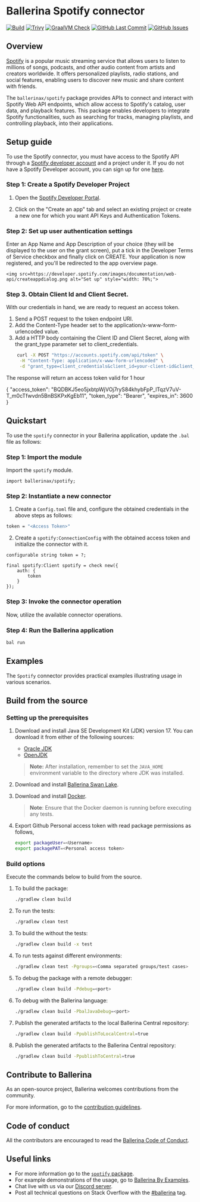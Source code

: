 # Ballerina Spotify connector

[![Build](https://github.com/ballerina-platform/module-ballerinax-spotify/actions/workflows/ci.yml/badge.svg)](https://github.com/ballerina-platform/module-ballerinax-spotify/actions/workflows/ci.yml)
[![Trivy](https://github.com/ballerina-platform/module-ballerinax-spotify/actions/workflows/trivy-scan.yml/badge.svg)](https://github.com/ballerina-platform/module-ballerinax-spotify/actions/workflows/trivy-scan.yml)
[![GraalVM Check](https://github.com/ballerina-platform/module-ballerinax-spotify/actions/workflows/build-with-bal-test-graalvm.yml/badge.svg)](https://github.com/ballerina-platform/module-ballerinax-spotify/actions/workflows/build-with-bal-test-graalvm.yml)
[![GitHub Last Commit](https://img.shields.io/github/last-commit/ballerina-platform/module-ballerinax-spotify.svg)](https://github.com/ballerina-platform/module-ballerinax-spotify/commits/master)
[![GitHub Issues](https://img.shields.io/github/issues/ballerina-platform/ballerina-library/module/spotify.svg?label=Open%20Issues)](https://github.com/ballerina-platform/ballerina-library/labels/module%spotify)

## Overview

[Spotify](https://www.spotify.com/) is a popular music streaming service that allows users to listen to millions of songs, podcasts, and other audio content from artists and creators worldwide. It offers personalized playlists, radio stations, and social features, enabling users to discover new music and share content with friends.

The `ballerinax/spotify` package provides APIs to connect and interact with Spotify Web API endpoints, which allow access to Spotify's catalog, user data, and playback features. This package enables developers to integrate Spotify functionalities, such as searching for tracks, managing playlists, and controlling playback, into their applications.

## Setup guide

To use the Spotify connector, you must have access to the Spotify API through a [Spotify developer account](https://developer.spotify.com) and a project under it. If you do not have a Spotify Developer account, you can sign up for one [here](https://developer.spotify.com/documentation/web-api/concepts/access-token).

### Step 1: Create a Spotify Developer Project

1. Open the [Spotify Developer Portal](https://developer.spotify.com/dashboard).

2. Click on the "Create an app" tab and select an existing project or create a new one for which you want API Keys and Authentication Tokens.


### Step 2: Set up user authentication settings


Enter an App Name and App Description of your choice (they   will be displayed to the user on the grant screen), put a tick in the Developer Terms of Service checkbox and finally click on CREATE. Your application is now registered, and you'll be redirected to the app overview page.

    <img src=https://developer.spotify.com/images/documentation/web-api/createappdialog.png alt="Set up" style="width: 70%;">

### Step 3. Obtain Client Id and Client Secret.

With our credentials in hand, we are ready to request an access token.

1. Send a POST request to the token endpoint URI.
2. Add the Content-Type header set to the application/x-www-form-urlencoded value.
3. Add a HTTP body containing the Client ID and Client Secret, along with the grant_type parameter set to client_credentials.

```bash
    curl -X POST "https://accounts.spotify.com/api/token" \
     -H "Content-Type: application/x-www-form-urlencoded" \
     -d "grant_type=client_credentials&client_id=your-client-id&client_secret=your-client-secret"
```
The response will return an access token valid for 1 hour

{
  "access_token": "BQDBKJ5eo5jxbtpWjVOj7ryS84khybFpP_lTqzV7uV-T_m0cTfwvdn5BnBSKPxKgEb11",
  "token_type": "Bearer",
  "expires_in": 3600
}


## Quickstart

To use the `spotify` connector in your Ballerina application, update the `.bal` file as follows:

### Step 1: Import the module

Import the `spotify` module.

```ballerina
import ballerinax/spotify;
```

### Step 2: Instantiate a new connector

1. Create a `Config.toml` file and, configure the obtained credentials in the above steps as follows:

```bash
token = "<Access Token>"
```

2. Create a `spotify:ConnectionConfig` with the obtained access token and initialize the connector with it.

```ballerina
configurable string token = ?;

final spotify:Client spotify = check new({
    auth: {
        token
    }
});
```

### Step 3: Invoke the connector operation

Now, utilize the available connector operations.

### Step 4: Run the Ballerina application

```bash
bal run
```

## Examples

The `Spotify` connector provides practical examples illustrating usage in various scenarios. 

## Build from the source

### Setting up the prerequisites

1. Download and install Java SE Development Kit (JDK) version 17. You can download it from either of the following sources:

    * [Oracle JDK](https://www.oracle.com/java/technologies/downloads/)
    * [OpenJDK](https://adoptium.net/)

   > **Note:** After installation, remember to set the `JAVA_HOME` environment variable to the directory where JDK was installed.

2. Download and install [Ballerina Swan Lake](https://ballerina.io/).

3. Download and install [Docker](https://www.docker.com/get-started).

   > **Note**: Ensure that the Docker daemon is running before executing any tests.

4. Export Github Personal access token with read package permissions as follows,

    ```bash
    export packageUser=<Username>
    export packagePAT=<Personal access token>
    ```

### Build options

Execute the commands below to build from the source.

1. To build the package:

   ```bash
   ./gradlew clean build
   ```

2. To run the tests:

   ```bash
   ./gradlew clean test
   ```

3. To build the without the tests:

   ```bash
   ./gradlew clean build -x test
   ```

4. To run tests against different environments:

   ```bash
   ./gradlew clean test -Pgroups=<Comma separated groups/test cases>
   ```

5. To debug the package with a remote debugger:

   ```bash
   ./gradlew clean build -Pdebug=<port>
   ```

6. To debug with the Ballerina language:

   ```bash
   ./gradlew clean build -PbalJavaDebug=<port>
   ```

7. Publish the generated artifacts to the local Ballerina Central repository:

    ```bash
    ./gradlew clean build -PpublishToLocalCentral=true
    ```

8. Publish the generated artifacts to the Ballerina Central repository:

   ```bash
   ./gradlew clean build -PpublishToCentral=true
   ```

## Contribute to Ballerina

As an open-source project, Ballerina welcomes contributions from the community.

For more information, go to the [contribution guidelines](https://github.com/ballerina-platform/ballerina-lang/blob/master/CONTRIBUTING.md).

## Code of conduct

All the contributors are encouraged to read the [Ballerina Code of Conduct](https://ballerina.io/code-of-conduct).

## Useful links

* For more information go to the [`spotify` package](https://central.ballerina.io/ballerinax/spotify/latest).
* For example demonstrations of the usage, go to [Ballerina By Examples](https://ballerina.io/learn/by-example/).
* Chat live with us via our [Discord server](https://discord.gg/ballerinalang).
* Post all technical questions on Stack Overflow with the [#ballerina](https://stackoverflow.com/questions/tagged/ballerina) tag.
